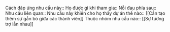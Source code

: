 


Cách đáp ứng nhu cầu này:: 
Họ được gì khi tham gia:: 
Nỗi đau phía sau:: 
Nhu cầu liên quan:: 
Nhu cầu này khiến cho họ thấy dự án thế nào:: [[Cần tạo thêm sự gắn bó giữa các thành viên]]
Thuộc nhóm nhu cầu nào:: [[Sự tương trợ lẫn nhau]]

